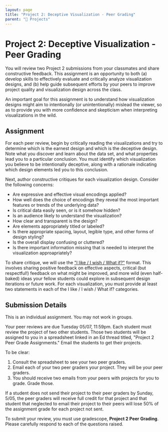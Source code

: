 ```yaml
---
layout: page
title: "Project 2: Deceptive Visualization - Peer Grading"
parent: "📝 Projects"
---
```


# Project 2: Deceptive Visualization - Peer Grading

You will review two Project 2 submissions from your classmates and share constructive feedback. This assignment is an opportunity to both (a) develop skills to effectively evaluate and critically analyze visualization designs, and (b) help guide subsequent efforts by your peers to improve project quality and visualization design across the class.

An important goal for this assignment is to understand how visualization designs might aim to intentionally (or unintentionally) mislead the viewer, so as to provide you with more confidence and skepticism when interpreting visualizations in the wild.

## Assignment

For each peer review, begin by critically reading the visualizations and try to determine which is the earnest design and which is the deceptive design. Note what you discover and learn about the data set, and what properties lead you to a particular conclusion. You must identify which visualization you believe to be intentionally deceptive, along with a rationale indicating which design elements led you to this conclusion.

Next, author constructive critiques for each visualization design. Consider the following concerns:

- Are expressive and effective visual encodings applied?
- How well does the choice of encodings they reveal the most important features or trends of the underlying data?
- Is critical data easily seen, or is it somehow hidden?
- Is an audience likely to understand the visualization?
- How clear and transparent is the design?
- Are elements appropriately titled or labeled?
- Is there appropriate spacing, layout, legible type, and other forms of design styling?
- Is the overall display confusing or cluttered?
- Is there important information missing that is needed to interpret the visualization approapriately?

To share critique, we will use the ["I like / I wish / What if?"][link] format. This involves sharing positive feedback on effective aspects, critical (but respectful!) feedback on what might be improved, and more wild (even half-baked) ideas your fellow students could explore in subsequent design iterations or future work. For each visualization, you must provide at least two statements in each of the I like / I wish / What if? categories.

[link]: https://github.com/dsc-courses/dsc106-sp24/raw/gh-pages/resources/reading/I-Like-I-Wish-What-If.pdf

## Submission Details

This is an individual assignment. You may not work in groups.

Your peer reviews are due Tuesday 05/07, 11:59pm. Each student must review the project of two other students. Those two students will be assigned to you in a spreadsheet linked in an Ed thread titled, "Project 2 Peer Grade Assignments." Email the students to get their projects.

To be clear:

1. Consult the spreadsheet to see your two peer graders.
2. Email each of your two peer graders your project. They will be your peer graders.
3. You should receive two emails from your peers with projects for you to grade. Grade those.

If a student does not send their project to their peer graders by Sunday, 5/05, the peer graders will receive full credit for that project and that student that neglected to email their project to their peers will lose 50% of the assignment grade for each project not sent.

To submit your review, you must use gradescope, **Project 2 Peer Grading**. Please carefully respond to each of the questions raised.
